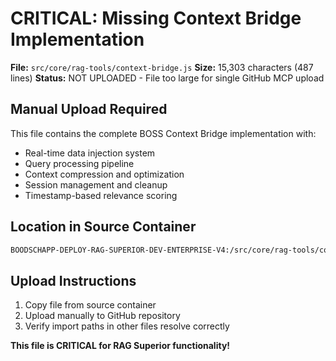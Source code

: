 # CRITICAL: Missing Context Bridge Implementation

**File:** `src/core/rag-tools/context-bridge.js`
**Size:** 15,303 characters (487 lines)
**Status:** NOT UPLOADED - File too large for single GitHub MCP upload

## Manual Upload Required

This file contains the complete BOSS Context Bridge implementation with:
- Real-time data injection system
- Query processing pipeline 
- Context compression and optimization
- Session management and cleanup
- Timestamp-based relevance scoring

## Location in Source Container
```bash
BOODSCHAPP-DEPLOY-RAG-SUPERIOR-DEV-ENTERPRISE-V4:/src/core/rag-tools/context-bridge.js
```

## Upload Instructions
1. Copy file from source container
2. Upload manually to GitHub repository 
3. Verify import paths in other files resolve correctly

**This file is CRITICAL for RAG Superior functionality!**
